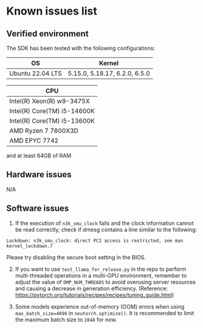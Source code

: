 # Known issues list

## Verified environment
The SDK has been tested with the following configurations:

| OS | Kernel |
|----|--------|
| Ubuntu 22.04 LTS | 5.15.0, 5.18.17, 6.2.0, 6.5.0 |


| CPU |
|-----|
|Intel(R) Xeon(R) w9-3475X|
|Intel(R) Core(TM) i5-14600K|
|Intel(R) Core(TM) i5-13600K|
|AMD Ryzen 7 7800X3D|
|AMD EPYC 7742|


and at least 64GB of RAM

## Hardware issues
N/A

## Software issues
1. If the execution of `n3k_smu_clock` fails and the clock information cannot be read correctly, check if dmesg contains a line similar to the following:
```
Lockdown: n3k_smu_clock: direct PCI access is restricted, see man kernel_lockdown.7
```
Please try disabling the secure boot setting in the BIOS.

2. If you want to use `test_llama_for_release.py` in the repo to perform multi-threaded operations in a multi-GPU environment, remember to adjust the value of `OMP_NUM_THREADS` to avoid overusing server resources and causing a decrease in generation efficiency. (Reference: https://pytorch.org/tutorials/recipes/recipes/tuning_guide.html)

3. Some models experience out-of-memory (OOM) errors when using `max_batch_size=4096` in `neutorch.optimize()`. It is recommended to limit the maximum batch size to `2048` for now.
